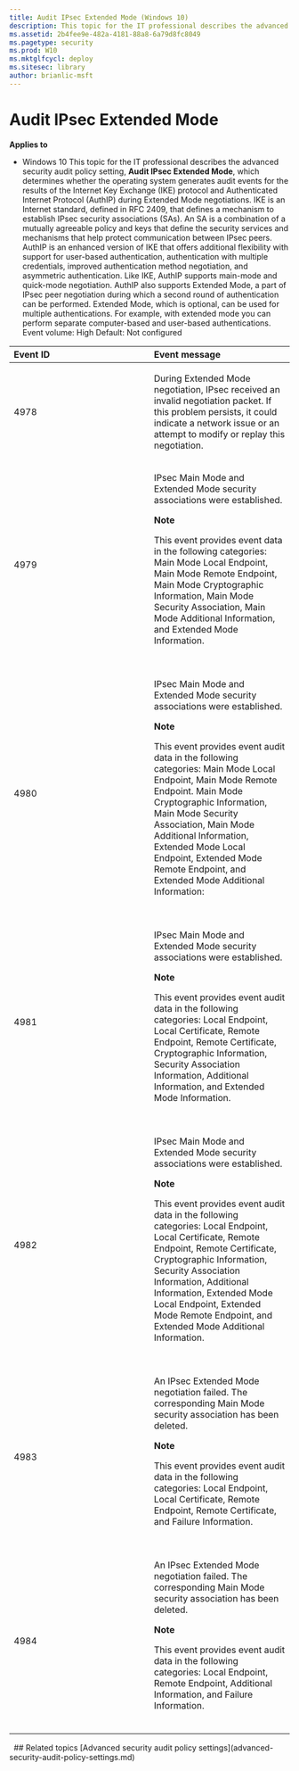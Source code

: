 ```yaml
---
title: Audit IPsec Extended Mode (Windows 10)
description: This topic for the IT professional describes the advanced security audit policy setting, Audit IPsec Extended Mode, which determines whether the operating system generates audit events for the results of the Internet Key Exchange (IKE) protocol and Authenticated Internet Protocol (AuthIP) during Extended Mode negotiations.
ms.assetid: 2b4fee9e-482a-4181-88a8-6a79d8fc8049
ms.pagetype: security
ms.prod: W10
ms.mktglfcycl: deploy
ms.sitesec: library
author: brianlic-msft
---
```

# Audit IPsec Extended Mode
**Applies to**
-   Windows 10
This topic for the IT professional describes the advanced security audit policy setting, **Audit IPsec Extended Mode**, which determines whether the operating system generates audit events for the results of the Internet Key Exchange (IKE) protocol and Authenticated Internet Protocol (AuthIP) during Extended Mode negotiations.
IKE is an Internet standard, defined in RFC 2409, that defines a mechanism to establish IPsec security associations (SAs). An SA is a combination of a mutually agreeable policy and keys that define the security services and mechanisms that help protect communication between IPsec peers.
AuthIP is an enhanced version of IKE that offers additional flexibility with support for user-based authentication, authentication with multiple credentials, improved authentication method negotiation, and asymmetric authentication. Like IKE, AuthIP supports main-mode and quick-mode negotiation. AuthIP also supports Extended Mode, a part of IPsec peer negotiation during which a second round of authentication can be performed. Extended Mode, which is optional, can be used for multiple authentications. For example, with extended mode you can perform separate computer-based and user-based authentications.
Event volume: High
Default: Not configured
<table>
<colgroup>
<col width="50%" />
<col width="50%" />
</colgroup>
<thead>
<tr class="header">
<th align="left">Event ID</th>
<th align="left">Event message</th>
</tr>
</thead>
<tbody>
<tr class="odd">
<td align="left"><p>4978</p></td>
<td align="left"><p>During Extended Mode negotiation, IPsec received an invalid negotiation packet. If this problem persists, it could indicate a network issue or an attempt to modify or replay this negotiation.</p></td>
</tr>
<tr class="even">
<td align="left"><p>4979</p></td>
<td align="left"><p>IPsec Main Mode and Extended Mode security associations were established.</p>
<div class="alert">
<strong>Note</strong>  
<p>This event provides event data in the following categories: Main Mode Local Endpoint, Main Mode Remote Endpoint, Main Mode Cryptographic Information, Main Mode Security Association, Main Mode Additional Information, and Extended Mode Information.</p>
</div>
<div>
 
</div></td>
</tr>
<tr class="odd">
<td align="left"><p>4980</p></td>
<td align="left"><p>IPsec Main Mode and Extended Mode security associations were established.</p>
<div class="alert">
<strong>Note</strong>  
<p>This event provides event audit data in the following categories: Main Mode Local Endpoint, Main Mode Remote Endpoint. Main Mode Cryptographic Information, Main Mode Security Association, Main Mode Additional Information, Extended Mode Local Endpoint, Extended Mode Remote Endpoint, and Extended Mode Additional Information:</p>
</div>
<div>
 
</div></td>
</tr>
<tr class="even">
<td align="left"><p>4981</p></td>
<td align="left"><p>IPsec Main Mode and Extended Mode security associations were established.</p>
<div class="alert">
<strong>Note</strong>  
<p>This event provides event audit data in the following categories: Local Endpoint, Local Certificate, Remote Endpoint, Remote Certificate, Cryptographic Information, Security Association Information, Additional Information, and Extended Mode Information.</p>
</div>
<div>
 
</div></td>
</tr>
<tr class="odd">
<td align="left"><p>4982</p></td>
<td align="left"><p>IPsec Main Mode and Extended Mode security associations were established.</p>
<div class="alert">
<strong>Note</strong>  
<p>This event provides event audit data in the following categories: Local Endpoint, Local Certificate, Remote Endpoint, Remote Certificate, Cryptographic Information, Security Association Information, Additional Information, Extended Mode Local Endpoint, Extended Mode Remote Endpoint, and Extended Mode Additional Information.</p>
</div>
<div>
 
</div></td>
</tr>
<tr class="even">
<td align="left"><p>4983</p></td>
<td align="left"><p>An IPsec Extended Mode negotiation failed. The corresponding Main Mode security association has been deleted.</p>
<div class="alert">
<strong>Note</strong>  
<p>This event provides event audit data in the following categories: Local Endpoint, Local Certificate, Remote Endpoint, Remote Certificate, and Failure Information.</p>
</div>
<div>
 
</div></td>
</tr>
<tr class="odd">
<td align="left"><p>4984</p></td>
<td align="left"><p>An IPsec Extended Mode negotiation failed. The corresponding Main Mode security association has been deleted.</p>
<div class="alert">
<strong>Note</strong>  
<p>This event provides event audit data in the following categories: Local Endpoint, Remote Endpoint, Additional Information, and Failure Information.</p>
</div>
<div>
 
</div></td>
</tr>
</tbody>
</table>
 
## Related topics
[Advanced security audit policy settings](advanced-security-audit-policy-settings.md)
 
 
